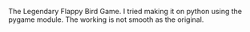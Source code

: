 The Legendary Flappy Bird Game.
I tried making it on python using the pygame module.
The working is not smooth as the original.
